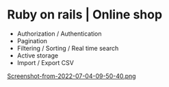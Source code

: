# Ruby on rails | Online shop

* Authorization / Authentication
* Pagination
* Filtering / Sorting / Real time search 
* Active storage
* Import / Export CSV


[Screenshot-from-2022-07-04-09-50-40.png](https://postimg.cc/YvzNcJRc)
